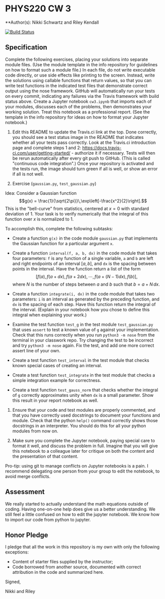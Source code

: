 # PHYS220 CW 3

**Author(s): Nikki Schwartz and Riley Kendall

[![Build Status](https://travis-ci.org/chapman-phys220-2017f/cw-03-riley-and-nikki.svg?branch=master)](https://travis-ci.org/chapman-phys220-2017f/cw-03-riley-and-nikki)

## Specification

Complete the following exercises, placing your solutions into separate module files. (Use the module template in the info repository for guidelines on how to format such a module file.) In each file, do not write executable code directly, or use side effects like printing to the screen. Instead, write the solutions using callable functions that return values, so that you can write test functions in the indicated test files that demonstrate correct output using the nose framework. GitHub will automatically run your tests on every commit, indicating any failures via the Travis framework with build status above. Create a Jupyter notebook ```cw3.ipynb``` that imports each of your modules, discusses each of the problems, then demonstrates your working solution. Treat this notebook as a professional report. (See the template in the info repository for ideas on how to format your Jupyter notebook.)

1. Edit this README to update the Travis.ci link at the top. Done correctly, you should see a test status image in the README that indicates whether all your tests pass correctly. Look at the Travis.ci introduction page and complete steps 1 and 2: https://docs.travis-ci.com/user/getting-started/ - authorize it if necessary. Tests will then be rerun automatically after every git push to GitHub. (This is called "continuous code integration".) Once your repository is activated and the tests run, the image should turn green if all is well, or show an error if all is not well.
  
1. Exercise (```gaussian.py```, ```test_gaussian.py```)
  
  Idea: Consider a Gaussian function $$g(x) = \frac{1}{\sqrt{2\pi}}\,\exp\left[-\frac{x^2}{2}\right].$$ This is the "bell-curve" from statistics, centered at $x=0$ with standard deviation of $1$. Your task is to verify numerically that the integral of this function over $x$ is normalized to $1$.
  
  To accomplish this, complete the following subtasks:
  - Create a function `g(x)` in the code module `gaussian.py` that implements the Gaussian function for a particular argument `x`.
  
  - Create a function `interval(f, a, b, dx)` in the code module that takes four parameters: `f` is any function of a single variable, `a` and `b` are left and right endpoints of an interval $[a,b]$, and `dx` is the spacing between points in the interval. Have the function return a list of the form $$[f(a),f(a+dx),f(a+2dx),\cdots,f(a+(N-1)dx),f(b)],$$ where $N$ is the number of steps between $a$ and $b$ such that $b = a + N\,dx$.
  
  - Create a function `integrate(i, dx)` in the code module that takes two parameters: `i` is an interval as generated by the preceding function, and `dx` is the spacing of each step. Have this function return the integral of the interval. (Explain in your notebook how you chose to define this integral when explaining your work.)
  
  - Examine the test function `test_g` in the test module `test_gaussian.py` that uses `assert` to test a known value of `g` against your implementation. Check that this runs correctly when you run `python3 -m nose` from the terminal in your classwork repo. Try changing the test to be incorrect and try `python3 -m nose` again. Fix the test, and add one more correct assert line of your own.
  
  - Create a test function `test_interval` in the test module that checks known special cases of creating an interval.
  
  - Create a test function `test_integrate` in the test module that checks a simple integration example for correctness.
  
  - Create a test function `test_gauss_norm` that checks whether the integral of `g` correctly approximates unity when `dx` is a small parameter.  Show this result in your report notebook as well.

1. Ensure that your code and test modules are properly commented, and that you have correctly used docstrings to document your functions and module. Check that the python `help()` command correctly shows those docstrings in an interpreter. You should do this for all your python modules from now on.

1. Make sure you complete the Jupyter notebook, paying special care to format it well, and discuss the problem in full. Imagine that you will give this notebook to a colleague later for critique on both the content and the presentation of that content.

Pro-tip: using git to manage conflicts on Jupyter notebooks is a pain. I recommend delegating one person from your group to edit the notebook, to avoid merge conflicts.

## Assessment

We really started to actually understand the math equations outside of coding. Having one-on-one help does give us a better understanding. We still feel a little confused on how to edit the jupyter notebook. We know how to import our code from python to jupyter.


## Honor Pledge

I pledge that all the work in this repository is my own with only the following exceptions:

* Content of starter files supplied by the instructor;
* Code borrowed from another source, documented with correct attribution in the code and summarized here.

Signed,

Nikki and Riley